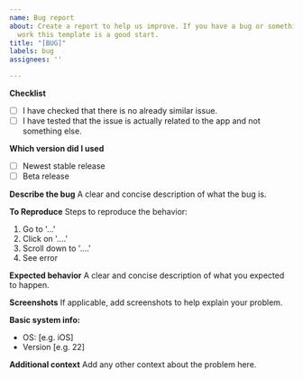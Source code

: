 ```yaml
---
name: Bug report
about: Create a report to help us improve. If you have a bug or something that doesn't
  work this template is a good start.
title: "[BUG]"
labels: bug
assignees: ''

---
```


**Checklist**
- [ ] I have checked that there is no already similar issue.
- [ ] I have tested that the issue is actually related to the app and not something else.

**Which version did I used**
- [ ] Newest stable release
- [ ] Beta release

**Describe the bug**
A clear and concise description of what the bug is.

**To Reproduce**
Steps to reproduce the behavior:
1. Go to '...'
2. Click on '....'
3. Scroll down to '....'
4. See error

**Expected behavior**
A clear and concise description of what you expected to happen.

**Screenshots**
If applicable, add screenshots to help explain your problem.

**Basic system info:**
 - OS: [e.g. iOS]
 - Version [e.g. 22]

**Additional context**
Add any other context about the problem here.
